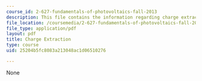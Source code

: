 ```yaml
---
course_id: 2-627-fundamentals-of-photovoltaics-fall-2013
description: This file contains the information regarding charge extraction.
file_location: /coursemedia/2-627-fundamentals-of-photovoltaics-fall-2013/25204b5fc8083a213048ac1d06510276_MIT2_627F13_lec09.pdf
file_type: application/pdf
layout: pdf
title: Charge Extraction
type: course
uid: 25204b5fc8083a213048ac1d06510276

---
```

None